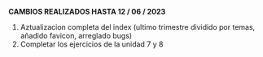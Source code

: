 **CAMBIOS REALIZADOS HASTA 12 / 06 / 2023**

1. Aztualizacion completa del index (ultimo trimestre dividido por temas, añadido favicon, arreglado bugs)
2. Completar los ejercicios de la unidad 7 y 8
